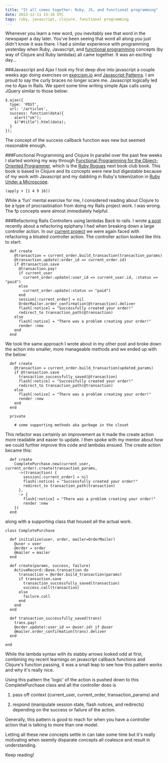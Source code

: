```yaml
---
title: "It all comes together: Ruby, JS, and functional programming"
date: 2013-12-11 15:10 UTC
tags: ruby, javascript, clojure, functional programming
---
```


Whenever you learn a new word, you inevitably see that word in the newspaper
a day later.  You've been seeing that word all along you just didn't know it was
there.  I had a similar experience with programming yesterday when Ruby,
Javascript, and [functional
programming](http://en.wikipedia.org/wiki/Functional_programming) concepts (by way of Clojure and Ruby
lambdas) all came together.  It was an exciting day...

###Javascript and Ajax
I took my first deep dive into javascript a couple weeks ago doing exercises on
[exercism.io](http://exercism.io/) and [Javascript
Patterns](http://www.amazon.com/JavaScript-Patterns-Stoyan-Stefanov/dp/0596806752).
I am proud to say the curly braces no longer scare me.  Javascript logically led
me to Ajax in Rails.  We spent some time writing simple Ajax calls using JQuery
similar to those below:

```
$.ajax({
  type: 'POST',
  url: '/articles',
  success: function(data){
    alert("ok");
    $("#title").html(data);
  }
});
```

The concept of the success callback function was new but seemed reasonable
enough.

###Functional Programming and Clojure
In parallel over the past few weeks I started working my way through
[Functional Programming for the Object-Oriented Programmer](https://leanpub.com/fp-oo),
which is the [Ruby Rogues](http://rubyrogues.com/) next book club book.  This
book is based in Clojure and its concepts were new but digestable because of my
work with Javascript and my dabbling in Ruby's tokenization in [Ruby Under
a Microscope](http://www.amazon.com/Ruby-Under-Microscope-Illustrated-Internals/dp/1593275277).

```
(apply + [1 4 9 16])
```

While a 'fun' mental exercise for me, I considered reading about Clojure to be
a type of procrastination from doing my Rails project work.  I was wrong.  The
fp concepts were almost immediately helpful.

###Refactoring Rails Controllers using lambdas
Back to rails.  I wrote [a post](http://www.simontaranto.com/2013/11/15/a-refactoring-epiphany.html)
recently about a refactoring epiphany I had when breaking down a large
controller action.  In our [current
project](http://tutorials.jumpstartlab.com/projects/fourth_meal.html) we were
again faced with refactoring a bloated controller action.  The controller action
looked like this to start:

```
  def create
    @transaction = current_order.build_transaction(transaction_params)
    @transaction.update(:order_id => current_order.id)
    if @transaction.save
      @transaction.pay!
      if current_user
        current_order.update(:user_id => current_user.id, :status => "paid")
      else
        current_order.update(:status => "paid")
      end
      session[:current_order] = nil
      OrderMailer.order_confirmation(@transaction).deliver
      flash[:notice] = "Successfully created your order!"
      redirect_to transaction_path(@transaction)
    else
      flash[:notice] = "There was a problem creating your order!"
      render :new
    end
  end
```

We took the same approach I wrote about in my other post and broke down the
action into smaller, more manageable methods and we ended up with the below:

```
  def create
    @transaction = current_order.build_transaction(updated_params)
    if @transaction.save
      transaction_successfully_saved(@transaction)
      flash[:notice] = "Successfully created your order!"
      redirect_to transaction_path(@transaction)
    else
      flash[:notice] = "There was a problem creating your order!"
      render :new
    end
  end

  private

    # some supporting methods aka garbage in the closet
```

This refactor was certainly an improvement as it made the create action more readable and easier to update.
I then spoke with my mentor about how we could further improve this code and
lambdas ensued.  The create action became this:

```
  def create
    CompletePurchase.new(current_user, current_order).create(transaction_params,
      ->(transaction) {
        session[:current_order] = nil
        flash[:notice] = "Successfully created your order!"
        redirect_to transaction_path(transaction)
      },
      -> {
        flash[:notice] = "There was a problem creating your order!"
        render :new
    })
  end
```

along with a supporting class that housed all the actual work.

```
class CompletePurchase

  def initialize(user, order, mailer=OrderMailer)
    @user = user
    @order = order
    @mailer = mailer
  end

  def create(params, success, failure)
    ActiveRecord::Base.transaction do
      transaction = @order.build_transaction(params)
      if transaction.save
        transaction_successfully_saved(transaction)
        success.call(transaction)
      else
        failure.call
      end
    end
  end

  def transaction_successfully_saved(trans)
    trans.pay!
    @order.update(:user_id => @user.id) if @user
    @mailer.order_confirmation(trans).deliver
  end

end
```

While the lambda syntax with its stabby arrows looked odd at first, combining
my recent learnings on javascript callback functions and Clojure's function passing,
it was a small leap to see how this pattern works and why it's really nice.

Using this pattern the 'logic' of the action is pushed down to this CompletePurchase
class and all the controller does is

1) pass off context (current\_user, current\_order, transaction\_params) and

2) respond (manipulate session state, flash notices, and redirects) depending on the success or failure of the action.

Generally, this pattern is good to reach for when you have a controller action
that is talking to more than one model.

Letting all these new concepts settle in can take some time but it's really
motivating when seemily disparate concepts all coalesce and result in understanding.

Keep reading!
